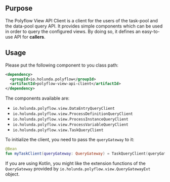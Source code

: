 ## Purpose

The Polyflow View API Client is a client for the users of the task-pool and the data-pool query API. It provides simple components which can be used 
in order to query the configured views. By doing so, it defines an easy-to-use API for **callers**.

## Usage

Please put the following component to you class path:

```xml
<dependency>
  <groupId>io.holunda.polyflow</groupId>
  <artifactId>polyflow-view-api-client</artifactId>
</dependency>
```

The components available are:

* `io.holunda.polyflow.view.DataEntryQueryClient`
* `io.holunda.polyflow.view.ProcessDefinitionQueryClient`
* `io.holunda.polyflow.view.ProcessInstanceQueryClient`
* `io.holunda.polyflow.view.ProcessVariableQueryClient`
* `io.holunda.polyflow.view.TaskQueryClient`

To initialize the client, you need to pass the `queryGateway` to it:

```kotlin
@Bean
fun myTaskClient(queryGateway: QueryGateway) = TaskQueryClient(queryGateway)

```

If you are using Kotlin, you might like the extension functions of the `QueryGateway` provided by `io.holunda.polyflow.view.QueryGatewayExt` object.  

